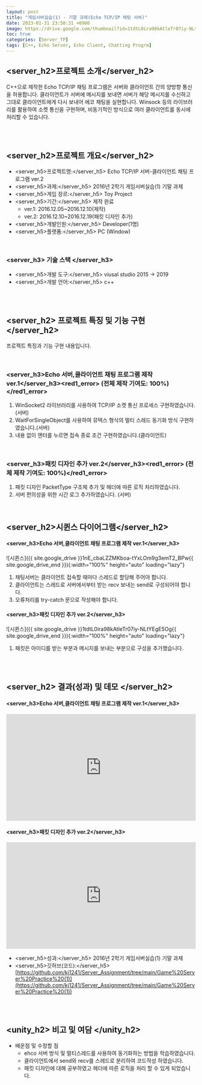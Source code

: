 ```yaml
---
layout: post
title: "게임서버실습(1) - 기말 과제(Echo TCP/IP 채팅 서버)"
date: 2023-01-31 23:50:31 +0900
image: https://drive.google.com/thumbnail?id=1tdtL0ira98kAtleTr07iy-NLtYEgE5Og
toc: true
categories: [Server_TP]
tags: [C++, Echo Server, Echo Client, Chatting Progrm]
---
```


## <server_h2>프로젝트 소개</server_h2>

C++으로 제작한 Echo TCP/IP 채팅 프로그램은 서버와 클라이언트 간의 양방향 통신을 허용합니다. 클라이언트가 서버에 메시지를 보내면 서버가 해당 메시지를 수신하고 그대로 클라이언트에게 다시 보내어 에코 채팅을 실현합니다. Winsock 등의 라이브러리를 활용하여 소켓 통신을 구현하며, 비동기적인 방식으로 여러 클라이언트를 동시에 처리할 수 있습니다.

<br>
<br>

## <server_h2>프로젝트 개요</server_h2>

- <span><server_h5>프로젝트명:</server_h5> Echo TCP/IP 서버-클라이언트 채팅 프로그램 ver.2</span>
- <span><server_h5>과제:</server_h5> 2016년 2학기 게임서버실습(1) 기말 과제</span>
- <span><server_h5>게임 장르:</server_h5> Toy Project</span>
- <span><server_h5>기간:</server_h5> 제작 완료</span>
    - ver.1: 2016.12.05~2016.12.10(제작)
    - ver.2: 2016.12.10~2016.12.19(패킷 디자인 추가)
- <span><server_h5>개발인원:</server_h5> Developer(1명)</span>
- <span><server_h5>플랫폼:</server_h5> PC (Window)</span>

<br>

### <server_h3> 기술 스택 </server_h3>

- <span><server_h5>개발 도구:</server_h5> viusal studio 2015 → 2019  </span>
- <span><server_h5>개발 언어:</server_h5> c++  </span>

<br>
<br>

## <server_h2> 프로젝트 특징 및 기능 구현 </server_h2>

프로젝트 특징과 기능 구현 내용입니다.

<br>

### <server_h3>Echo 서버,클라이언트 채팅 프로그램 제작 ver.1</server_h3><red1_error> (전체 제작 기여도: 100%)</red1_error>

1. WinSocket2 라이브러리를 사용하여 TCP/IP 소캣 통신 프로세스 구현하였습니다.(서버)
2. WaitForSingleObject를 사용하여 뮤텍스 형식의 멀티 스레드 동기화 방식 구현하였습니다.(서버)
3. 내용 없이 엔터를 누르면 접속 종료 조건 구현하였습니다.(클라이언트)

<br>

### <server_h3>패킷 디자인 추가 ver.2</server_h3><red1_error> (전체 제작 기여도: 100%)</red1_error>

1. 패킷 디자인 PacketType  구조체 추가 및 헤더에 따른 로직 처리하였습니다.
2. 서버 편의성을 위한 시간 로그 추가하였습니다. (서버)


<br>

## <server_h2>시퀸스 다이어그램</server_h2>

#### **<server_h3>Echo 서버,클라이언트 채팅 프로그램 제작 ver.1</server_h3>**

![시퀸스]({{ site.google_drive }}1nE_cbaLZZMKboa-tYxLOm9g3emT2_BPw{{ site.google_drive_end }}){:width="100%" height="auto" loading="lazy"}

1. 채팅서버는 클라이언트 접속할 때마다 스레드로 할당해 주어야 합니다.
2. 클라이언트는 스레드로 서버에서부터 받는 recv 보내는 send로  구성되어야 합니다.
3. 오류처리를 try-catch 문으로 작성해야 합니다.


#### **<server_h3>패킷 디자인 추가 ver.2</server_h3>**

![시퀸스]({{ site.google_drive }}1tdtL0ira98kAtleTr07iy-NLtYEgE5Og{{ site.google_drive_end }}){:width="100%" height="auto" loading="lazy"}

1. 패킷은 아이디를 받는 부분과 메시지를 보내는 부분으로 구성을 추가했습니다.

<br>
<br>

## <server_h2> 결과(성과) 및 데모 </server_h2>

#### **<server_h3>Echo 서버,클라이언트 채팅 프로그램 제작 ver.1</server_h3>**
<iframe width="100%" style="aspect-ratio:16/9" src="https://www.youtube.com/embed/jfzdyEIj1hU" title="채팅 서버 제작(화질 개선)" frameborder="0" allow="accelerometer; autoplay; clipboard-write; encrypted-media; gyroscope; picture-in-picture; web-share" allowfullscreen></iframe>

#### **<server_h3>패킷 디자인 추가 ver.2</server_h3>**
<iframe width="100%" style="aspect-ratio:16/9" src="https://www.youtube.com/embed/y5QNQ_o9nDI" title="채팅 서버 제작(ver.1.2)" frameborder="0" allow="accelerometer; autoplay; clipboard-write; encrypted-media; gyroscope; picture-in-picture; web-share" allowfullscreen></iframe>

- <span><server_h5>성과:</server_h5> 2016년 2학기 게임서버실습(1) 기말 과제 </span>
- <span><server_h5>깃허브(코드):</server_h5> [https://github.com/kj1241/Server_Assignment/tree/main/Game%20Server%20Practice%20(1)](https://github.com/kj1241/Server_Assignment/tree/main/Game%20Server%20Practice%20(1))</span>

<br>
<br>

## <unity_h2> 비고 및 여담 </unity_h2>

- 배운점 및 수정할 점
    - ehco 서버 방식 및 멀티스레드를 사용하여 동기화하는 방법을 학습하였습니다.
    - 클라이언트에서 send와 recv를 스레드로 분리하여 코드작성 하였습니다.
    - 패킷 디자인에 대해 공부하였고 헤더에 따른 로직을 처리 할 수 있게 되었습니다.